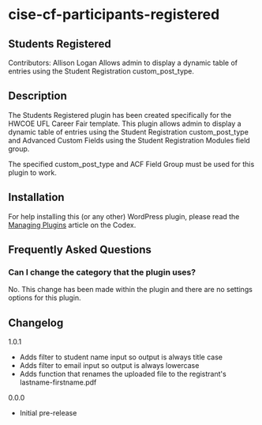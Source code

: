 # cise-cf-participants-registered
## Students Registered
Contributors: Allison Logan
Allows admin to display a dynamic table of entries using the Student Registration custom_post_type.

## Description

The Students Registered plugin has been created specifically for the HWCOE UFL Career Fair template. This plugin allows admin to display a dynamic table of entries using the Student Registration custom_post_type and Advanced Custom Fields using the Student Registration Modules field group. 

The specified custom_post_type and ACF Field Group must be used for this plugin to work. 

## Installation

For help installing this (or any other) WordPress plugin, please read the [Managing Plugins](http://codex.wordpress.org/Managing_Plugins) article on the Codex.


## Frequently Asked Questions

### Can I change the category that the plugin uses?
No. This change has been made within the plugin and there are no settings options for this plugin.

## Changelog
1.0.1
- Adds filter to student name input so output is always title case
- Adds filter to email input so output is always lowercase
- Adds function that renames the uploaded file to the registrant's lastname-firstname.pdf

0.0.0 
- Initial pre-release
